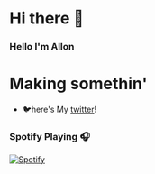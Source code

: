 # Hi there 👋

<!--
**Yasuuuuuu/Yasuuuuuu** is a ✨ _special_ ✨ repository because its `README.md` (this file) appears on your GitHub profile.
-->
### Hello I'm Allon 

# Making somethin' 
- 🐦here's My [twitter]!

### Spotify Playing 🎧

[![Spotify]()](https://open.spotify.com/user/Yasu)


[twitter]: https://twitter.com/Norimakitamagoo
